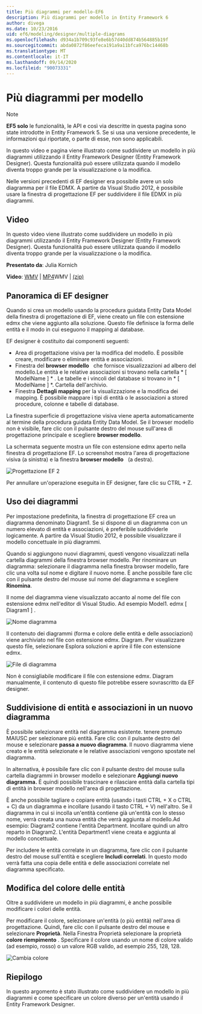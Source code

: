 ```yaml
---
title: Più diagrammi per modello-EF6
description: Più diagrammi per modello in Entity Framework 6
author: divega
ms.date: 10/23/2016
uid: ef6/modeling/designer/multiple-diagrams
ms.openlocfilehash: d934a1b709c93fe8e6b57d40dd874b564885b19f
ms.sourcegitcommit: abda0872f86eefeca191a9a11bfca976bc14468b
ms.translationtype: MT
ms.contentlocale: it-IT
ms.lasthandoff: 09/14/2020
ms.locfileid: "90073331"
---
```

# <a name="multiple-diagrams-per-model"></a>Più diagrammi per modello
> [!NOTE]
> **EF5 solo** le funzionalità, le API e così via descritte in questa pagina sono state introdotte in Entity Framework 5. Se si usa una versione precedente, le informazioni qui riportate, o parte di esse, non sono applicabili.

In questo video e pagina viene illustrato come suddividere un modello in più diagrammi utilizzando il Entity Framework Designer (Entity Framework Designer). Questa funzionalità può essere utilizzata quando il modello diventa troppo grande per la visualizzazione o la modifica.

Nelle versioni precedenti di EF designer era possibile avere un solo diagramma per il file EDMX. A partire da Visual Studio 2012, è possibile usare la finestra di progettazione EF per suddividere il file EDMX in più diagrammi.

## <a name="watch-the-video"></a>Video
In questo video viene illustrato come suddividere un modello in più diagrammi utilizzando il Entity Framework Designer (Entity Framework Designer). Questa funzionalità può essere utilizzata quando il modello diventa troppo grande per la visualizzazione o la modifica.

**Presentato da**: Julia Kornich

**Video**: [WMV](https://download.microsoft.com/download/5/C/2/5C2B52AB-5532-426F-B078-1E253341B5FA/HDI-ITPro-MSDN-winvideo-multiplediagrams.wmv)  |  [MP4](https://download.microsoft.com/download/5/C/2/5C2B52AB-5532-426F-B078-1E253341B5FA/HDI-ITPro-MSDN-mp4video-multiplediagrams.m4v)WMV  |  [(zip)](https://download.microsoft.com/download/5/C/2/5C2B52AB-5532-426F-B078-1E253341B5FA/HDI-ITPro-MSDN-winvideo-multiplediagrams.zip)

## <a name="ef-designer-overview"></a>Panoramica di EF designer

Quando si crea un modello usando la procedura guidata Entity Data Model della finestra di progettazione di EF, viene creato un file con estensione edmx che viene aggiunto alla soluzione. Questo file definisce la forma delle entità e il modo in cui eseguono il mapping al database.

EF designer è costituito dai componenti seguenti:

-   Area di progettazione visiva per la modifica del modello. È possibile creare, modificare o eliminare entità e associazioni.
-   Finestra del **browser modello**   che fornisce visualizzazioni ad albero del modello.Le entità e le relative associazioni si trovano nella cartella * \[ ModelName \] * . Le tabelle e i vincoli del database si trovano in * \[ ModelName \] *. Cartella dell'archivio.
-   Finestra **Dettagli mapping** per la visualizzazione e la modifica dei mapping. È possibile mappare i tipi di entità o le associazioni a stored procedure, colonne e tabelle di database. 

La finestra superficie di progettazione visiva viene aperta automaticamente al termine della procedura guidata Entity Data Model. Se il browser modello non è visibile, fare clic con il pulsante destro del mouse sull'area di progettazione principale e scegliere **browser modello**.

La schermata seguente mostra un file con estensione edmx aperto nella finestra di progettazione EF. Lo screenshot mostra l'area di progettazione visiva (a sinistra) e la finestra **browser modello**   (a destra).

![Progettazione EF 2](~/ef6/media/efdesigner2.png)

Per annullare un'operazione eseguita in EF designer, fare clic su CTRL + Z.

## <a name="working-with-diagrams"></a>Uso dei diagrammi

Per impostazione predefinita, la finestra di progettazione EF crea un diagramma denominato Diagram1. Se si dispone di un diagramma con un numero elevato di entità e associazioni, è preferibile suddividerle logicamente. A partire da Visual Studio 2012, è possibile visualizzare il modello concettuale in più diagrammi.   

Quando si aggiungono nuovi diagrammi, questi vengono visualizzati nella cartella diagrammi della finestra browser modello. Per rinominare un diagramma: selezionare il diagramma nella finestra browser modello, fare clic una volta sul nome e digitare il nuovo nome. È anche possibile fare clic con il pulsante destro del mouse sul nome del diagramma e scegliere **Rinomina**.

Il nome del diagramma viene visualizzato accanto al nome del file con estensione edmx nell'editor di Visual Studio. Ad esempio Model1. edmx \[ Diagram1 \] .

![Nome diagramma](~/ef6/media/diagramname.png)

Il contenuto dei diagrammi (forma e colore delle entità e delle associazioni) viene archiviato nel file con estensione edmx. Diagram. Per visualizzare questo file, selezionare Esplora soluzioni e aprire il file con estensione edmx. 

![File di diagramma](~/ef6/media/diagramfiles.png)

Non è consigliabile modificare il file con estensione edmx. Diagram manualmente, il contenuto di questo file potrebbe essere sovrascritto da EF designer.
 
## <a name="splitting-entities-and-associations-into-a-new-diagram"></a>Suddivisione di entità e associazioni in un nuovo diagramma

È possibile selezionare entità nel diagramma esistente. tenere premuto MAIUSC per selezionare più entità. Fare clic con il pulsante destro del mouse e selezionare **passa a nuovo diagramma**. Il nuovo diagramma viene creato e le entità selezionate e le relative associazioni vengono spostate nel diagramma.

In alternativa, è possibile fare clic con il pulsante destro del mouse sulla cartella diagrammi in browser modello e selezionare **Aggiungi nuovo diagramma.** È quindi possibile trascinare e rilasciare entità dalla cartella tipi di entità in browser modello nell'area di progettazione.

È anche possibile tagliare o copiare entità (usando i tasti CTRL + X o CTRL + C) da un diagramma e incollare (usando il tasto CTRL + V) nell'altro. Se il diagramma in cui si incolla un'entità contiene già un'entità con lo stesso nome, verrà creata una nuova entità che verrà aggiunta al modello.Ad esempio: Diagram2 contiene l'entità Department. Incollare quindi un altro reparto in Diagram2. L'entità Department1 viene creata e aggiunta al modello concettuale.   

Per includere le entità correlate in un diagramma, fare clic con il pulsante destro del mouse sull'entità e scegliere **Includi correlati**. In questo modo verrà fatta una copia delle entità e delle associazioni correlate nel diagramma specificato.

## <a name="changing-the-color-of-entities"></a>Modifica del colore delle entità

Oltre a suddividere un modello in più diagrammi, è anche possibile modificare i colori delle entità.

Per modificare il colore, selezionare un'entità (o più entità) nell'area di progettazione. Quindi, fare clic con il pulsante destro del mouse e selezionare **Proprietà**. Nella Finestra Proprietà selezionare la proprietà **colore riempimento** . Specificare il colore usando un nome di colore valido (ad esempio, rosso) o un valore RGB valido, ad esempio 255, 128, 128. 

![Cambia colore](~/ef6/media/color.png)

## <a name="summary"></a>Riepilogo

In questo argomento è stato illustrato come suddividere un modello in più diagrammi e come specificare un colore diverso per un'entità usando il Entity Framework Designer. 
